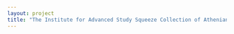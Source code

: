 ```yaml
--- 
layout: project 
title: "The Institute for Advanced Study Squeeze Collection of Athenian Inscriptions" 
---
```



